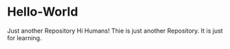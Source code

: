 # Hello-World
Just another Repository
Hi Humans!
Thie is just another Repository.
It is just for learning.
